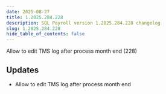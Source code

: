 ```yaml
---
date: 2025-08-27
title: 1.2025.284.228
description: SQL Payroll version 1.2025.284.228 changelog
slug: 1.2025.284.228
hide_table_of_contents: false
---
```


Allow to edit TMS log after process month end (228)

<!-- truncate -->

## Updates

- Allow to edit TMS log after process month end
